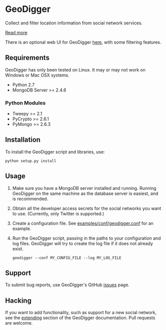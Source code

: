 GeoDigger
=========

Collect and filter location information from social network services.

[Read more](docs/index.md)

There is an optional web UI for GeoDigger
[here](https://github.com/rshipp/geodigger-ui), with some filtering
features.

## Requirements

GeoDigger has only been tested on Linux. It may or may not work on
Windows or Mac OSX systems.

* Python 2.7
* MongoDB Server >= 2.4.6

### Python Modules

* Tweepy >= 2.1
* PyCrypto >= 2.6.1
* PyMongo >= 2.6.3

## Installation

To install the GeoDigger script and libraries, use:

    python setup.py install

## Usage

1. Make sure you have a MongoDB server installed and running. Running
   GeoDigger on the same machine as the database server is easiest, and
   is recommended.

2. Obtain all the developer access secrets for the social networks you want to
   use. (Currently, only Twitter is supported.)

3. Create a configuration file. See
   [examples/conf/geodigger.conf](examples/conf/geodigger.conf) for an
   example.

4. Run the GeoDigger script, passing in the paths to your configuration
   and log files. GeoDigger will try to create the log file if it does
   not already exist.

    `geodigger --conf MY_CONFIG_FILE --log MY_LOG_FILE`


## Support

To submit bug reports, use GeoDigger's GitHub
[issues](https://github.com/rshipp/geodigger/issues) page.

## Hacking

If you want to add functionality, such as support for a new social
network, see the [extending](docs/geodigger.md#extending) section of the
GeoDigger documentation. Pull requests are welcome.
